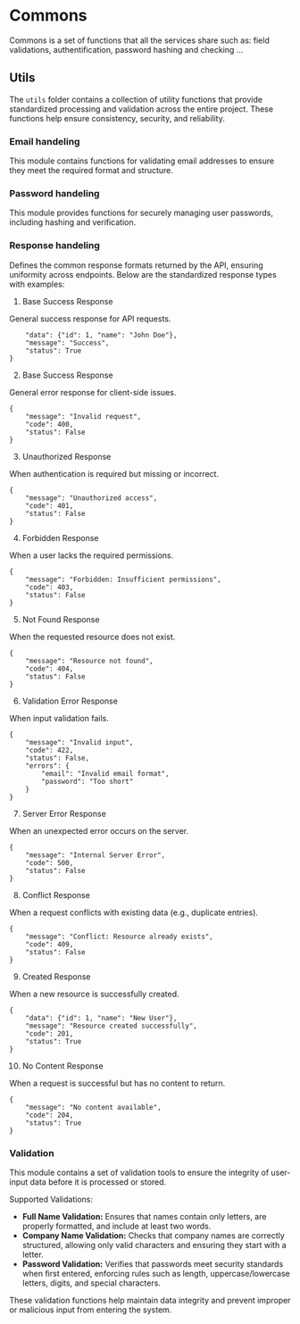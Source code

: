 # Commons 

Commons is a set of functions that all the services share such as: field validations, authentification, password hashing and checking ... 


## Utils 

The `utils` folder contains a collection of utility functions that provide standardized processing and validation across the entire project. These functions help ensure consistency, security, and reliability.


### Email handeling 

This module contains functions for validating email addresses to ensure they meet the required format and structure.

### Password handeling

This module provides functions for securely managing user passwords, including hashing and verification.

### Response handeling 

Defines the common response formats returned by the API, ensuring uniformity across endpoints. Below are the standardized response types with examples:

1. Base Success Response

General success response for API requests.

```{
    "data": {"id": 1, "name": "John Doe"},
    "message": "Success",
    "status": True
}
```

2. Base Success Response

General error response for client-side issues.

```
{
    "message": "Invalid request",
    "code": 400,
    "status": False
}
```

3. Unauthorized Response

When authentication is required but missing or incorrect.

```
{
    "message": "Unauthorized access",
    "code": 401,
    "status": False
}
```

4. Forbidden Response

When a user lacks the required permissions.

```
{
    "message": "Forbidden: Insufficient permissions",
    "code": 403,
    "status": False
}
```

5. Not Found Response

When the requested resource does not exist.

```
{
    "message": "Resource not found",
    "code": 404,
    "status": False
}
```

6. Validation Error Response

When input validation fails.

```
{
    "message": "Invalid input",
    "code": 422,
    "status": False,
    "errors": {
        "email": "Invalid email format",
        "password": "Too short"
    }
}
```

7. Server Error Response

When an unexpected error occurs on the server.

```
{
    "message": "Internal Server Error",
    "code": 500,
    "status": False
}
```

8. Conflict Response

When a request conflicts with existing data (e.g., duplicate entries).

```
{
    "message": "Conflict: Resource already exists",
    "code": 409,
    "status": False
}
```

9. Created Response

When a new resource is successfully created.

```
{
    "data": {"id": 1, "name": "New User"},
    "message": "Resource created successfully",
    "code": 201,
    "status": True
}
```

10. No Content Response

When a request is successful but has no content to return.

```
{
    "message": "No content available",
    "code": 204,
    "status": True
}
```



### Validation 

This module contains a set of validation tools to ensure the integrity of user-input data before it is processed or stored.

Supported Validations:
- **Full Name Validation:** Ensures that names contain only letters, are properly formatted, and include at least two words.
- **Company Name Validation:** Checks that company names are correctly structured, allowing only valid characters and ensuring they start with a letter.
- **Password Validation:** Verifies that passwords meet security standards when first entered, enforcing rules such as length, uppercase/lowercase letters, digits, and special characters.

These validation functions help maintain data integrity and prevent improper or malicious input from entering the system.

